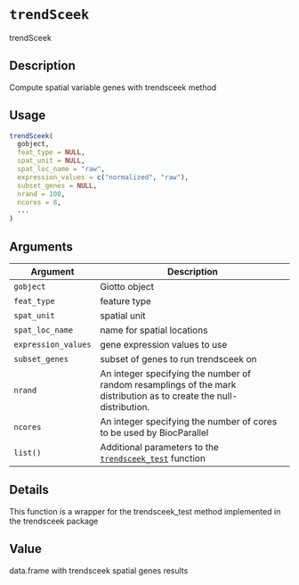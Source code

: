 # `trendSceek`

trendSceek


## Description

Compute spatial variable genes with trendsceek method


## Usage

```r
trendSceek(
  gobject,
  feat_type = NULL,
  spat_unit = NULL,
  spat_loc_name = "raw",
  expression_values = c("normalized", "raw"),
  subset_genes = NULL,
  nrand = 100,
  ncores = 8,
  ...
)
```


## Arguments

Argument      |Description
------------- |----------------
`gobject`     |     Giotto object
`feat_type`     |     feature type
`spat_unit`     |     spatial unit
`spat_loc_name`     |     name for spatial locations
`expression_values`     |     gene expression values to use
`subset_genes`     |     subset of genes to run trendsceek on
`nrand`     |     An integer specifying the number of random resamplings of the mark distribution as to create the null-distribution.
`ncores`     |     An integer specifying the number of cores to be used by BiocParallel
`list()`     |     Additional parameters to the [`trendsceek_test`](#trendsceektest) function


## Details

This function is a wrapper for the trendsceek_test method implemented in the trendsceek package


## Value

data.frame with trendsceek spatial genes results


